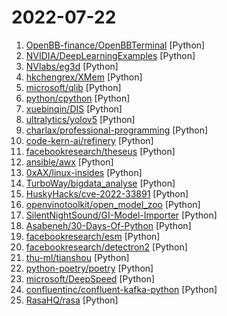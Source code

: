 # 2022-07-22

1. [OpenBB-finance/OpenBBTerminal](https://github.com/OpenBB-finance/OpenBBTerminal "Investment Research for Everyone, Anywhere.") [Python]
2. [NVIDIA/DeepLearningExamples](https://github.com/NVIDIA/DeepLearningExamples "Deep Learning Examples") [Python]
3. [NVlabs/eg3d](https://github.com/NVlabs/eg3d "") [Python]
4. [hkchengrex/XMem](https://github.com/hkchengrex/XMem "[ECCV 2022] XMem: Long-Term Video Object Segmentation with an Atkinson-Shiffrin Memory Model") [Python]
5. [microsoft/qlib](https://github.com/microsoft/qlib "Qlib is an AI-oriented quantitative investment platform, which aims to realize the potential, empower the research, and create the value of AI technologies in quantitative investment. With Qlib, you can easily try your ideas to create better Quant investment strategies. An increasing number of SOTA Quant research works/papers are released in Qlib.") [Python]
6. [python/cpython](https://github.com/python/cpython "The Python programming language") [Python]
7. [xuebinqin/DIS](https://github.com/xuebinqin/DIS "This is the repo for our new project Highly Accurate Dichotomous Image Segmentation") [Python]
8. [ultralytics/yolov5](https://github.com/ultralytics/yolov5 "YOLOv5 🚀 in PyTorch > ONNX > CoreML > TFLite") [Python]
9. [charlax/professional-programming](https://github.com/charlax/professional-programming "A collection of full-stack resources for programmers.") [Python]
10. [code-kern-ai/refinery](https://github.com/code-kern-ai/refinery "The open-source data-centric IDE for NLP. Combining programmatic labeling, extensive data management and neural search capabilities.") [Python]
11. [facebookresearch/theseus](https://github.com/facebookresearch/theseus "A library for differentiable nonlinear optimization") [Python]
12. [ansible/awx](https://github.com/ansible/awx "AWX Project") [Python]
13. [0xAX/linux-insides](https://github.com/0xAX/linux-insides "A little bit about a linux kernel") [Python]
14. [TurboWay/bigdata_analyse](https://github.com/TurboWay/bigdata_analyse "大数据分析项目") [Python]
15. [HuskyHacks/cve-2022-33891](https://github.com/HuskyHacks/cve-2022-33891 "Apache Spark Shell Command Injection Vulnerability") [Python]
16. [openvinotoolkit/open_model_zoo](https://github.com/openvinotoolkit/open_model_zoo "Pre-trained Deep Learning models and demos (high quality and extremely fast)") [Python]
17. [SilentNightSound/GI-Model-Importer](https://github.com/SilentNightSound/GI-Model-Importer "Scripts and instructions on how to import custom models for a certain anime game") [Python]
18. [Asabeneh/30-Days-Of-Python](https://github.com/Asabeneh/30-Days-Of-Python "30 days of Python programming challenge is a step-by-step guide to learn the Python programming language in 30 days. This challenge may take more than100 days, follow your own pace.") [Python]
19. [facebookresearch/esm](https://github.com/facebookresearch/esm "Evolutionary Scale Modeling (esm): Pretrained language models for proteins") [Python]
20. [facebookresearch/detectron2](https://github.com/facebookresearch/detectron2 "Detectron2 is a platform for object detection, segmentation and other visual recognition tasks.") [Python]
21. [thu-ml/tianshou](https://github.com/thu-ml/tianshou "An elegant PyTorch deep reinforcement learning library.") [Python]
22. [python-poetry/poetry](https://github.com/python-poetry/poetry "Python dependency management and packaging made easy.") [Python]
23. [microsoft/DeepSpeed](https://github.com/microsoft/DeepSpeed "DeepSpeed is a deep learning optimization library that makes distributed training and inference easy, efficient, and effective.") [Python]
24. [confluentinc/confluent-kafka-python](https://github.com/confluentinc/confluent-kafka-python "Confluent's Kafka Python Client") [Python]
25. [RasaHQ/rasa](https://github.com/RasaHQ/rasa "💬 Open source machine learning framework to automate text- and voice-based conversations: NLU, dialogue management, connect to Slack, Facebook, and more - Create chatbots and voice assistants") [Python]
